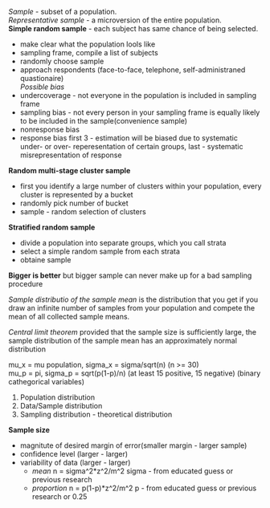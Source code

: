 _Sample_ - subset of a population.  
_Representative sample_ - a microversion of the entire population.  
__Simple random sample__ - each subject has same chance of being selected. 
  * make clear what the population lools like
  * sampling frame, compile a list of subjects
  * randomly choose sample
  * approach respondents (face-to-face, telephone, self-administraned quastionaire)  
_Possible bias_
  * undercoverage - not everyone in the population is included in sampling frame
  * sampling bias - not every person in your sampling frame is equally likely to be included in the sample(convenience sample)
  * nonresponse bias
  * response bias 
first 3 - estimation will be biased due to systematic under- or over- reperesentation of certain groups,
last - systematic misrepresentation of response

__Random multi-stage cluster sample__
  * first you identify a large number of clusters within your population, every cluster is represented by a bucket
  * randomly pick number of bucket
  * sample - random selection of clusters


__Stratified random sample__
  * divide a population into separate groups, which you call strata
  * select a simple random sample from each strata
  * obtaine sample

__Bigger is better__
but bigger sample can never make up for a bad sampling procedure

_Sample distributio of the sample mean_ is the distribution that you get if you draw an infinite number of samples from your population and compete the mean of all collected sample means.

_Central limit theorem_ provided that the sample size is sufficiently large, the sample distribution of the sample mean has an approximately normal distribution

mu_x = mu population, sigma_x = sigma/sqrt(n) (n >= 30)  
mu_p = pi, sigma_p = sqrt(p(1-p)/n)           (at least 15 positive, 15 negative) (binary cathegorical variables)

1. Population distribution
2. Data/Sample distribution
3. Sampling distribution - theoretical distribution

__Sample size__
  * magnitute of desired margin of error(smaller margin - larger sample)
  * confidence level                    (larger         - larger)
  * variability of data                 (larger         - larger)
    * _mean_
n = sigma^2*z^2/m^2
sigma - from educated guess or previous research
    * _proportion_
n = p(1-p)*z^2/m^2
p -  from educated guess or previous research or 0.25